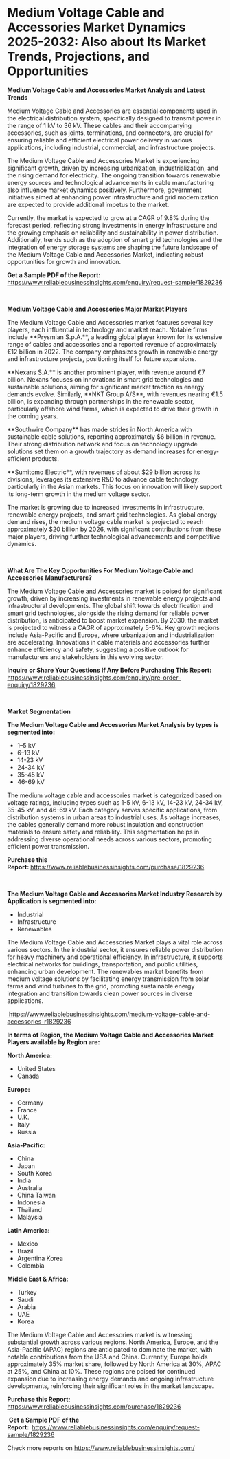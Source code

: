 <p><h1>Medium Voltage Cable and Accessories Market Dynamics 2025-2032: Also about Its Market Trends, Projections, and Opportunities</h1></p><p><strong>Medium Voltage Cable and Accessories Market Analysis and Latest Trends</strong></p>
<p><p>Medium Voltage Cable and Accessories are essential components used in the electrical distribution system, specifically designed to transmit power in the range of 1 kV to 36 kV. These cables and their accompanying accessories, such as joints, terminations, and connectors, are crucial for ensuring reliable and efficient electrical power delivery in various applications, including industrial, commercial, and infrastructure projects.</p><p>The Medium Voltage Cable and Accessories Market is experiencing significant growth, driven by increasing urbanization, industrialization, and the rising demand for electricity. The ongoing transition towards renewable energy sources and technological advancements in cable manufacturing also influence market dynamics positively. Furthermore, government initiatives aimed at enhancing power infrastructure and grid modernization are expected to provide additional impetus to the market.</p><p>Currently, the market is expected to grow at a CAGR of 9.8% during the forecast period, reflecting strong investments in energy infrastructure and the growing emphasis on reliability and sustainability in power distribution. Additionally, trends such as the adoption of smart grid technologies and the integration of energy storage systems are shaping the future landscape of the Medium Voltage Cable and Accessories Market, indicating robust opportunities for growth and innovation.</p></p>
<p><strong>Get a Sample PDF of the Report:&nbsp;</strong> <a href="https://www.reliablebusinessinsights.com/enquiry/request-sample/1829236?utm_campaign=2789&utm_medium=2&utm_source=Github&utm_content=ia&utm_term=26032025&utm_id=medium-voltage-cable-and-accessories">https://www.reliablebusinessinsights.com/enquiry/request-sample/1829236</a></p>
<p>&nbsp;</p>
<p><strong>Medium Voltage Cable and Accessories Major Market Players</strong></p>
<p><p>The Medium Voltage Cable and Accessories market features several key players, each influential in technology and market reach. Notable firms include **Prysmian S.p.A.**, a leading global player known for its extensive range of cables and accessories and a reported revenue of approximately €12 billion in 2022. The company emphasizes growth in renewable energy and infrastructure projects, positioning itself for future expansions.</p><p>**Nexans S.A.** is another prominent player, with revenue around €7 billion. Nexans focuses on innovations in smart grid technologies and sustainable solutions, aiming for significant market traction as energy demands evolve. Similarly, **NKT Group A/S**, with revenues nearing €1.5 billion, is expanding through partnerships in the renewable sector, particularly offshore wind farms, which is expected to drive their growth in the coming years.</p><p>**Southwire Company** has made strides in North America with sustainable cable solutions, reporting approximately $6 billion in revenue. Their strong distribution network and focus on technology upgrade solutions set them on a growth trajectory as demand increases for energy-efficient products.</p><p>**Sumitomo Electric**, with revenues of about $29 billion across its divisions, leverages its extensive R&D to advance cable technology, particularly in the Asian markets. This focus on innovation will likely support its long-term growth in the medium voltage sector.</p><p>The market is growing due to increased investments in infrastructure, renewable energy projects, and smart grid technologies. As global energy demand rises, the medium voltage cable market is projected to reach approximately $20 billion by 2026, with significant contributions from these major players, driving further technological advancements and competitive dynamics.</p></p>
<p>&nbsp;</p>
<p><strong>What Are The Key Opportunities For Medium Voltage Cable and Accessories Manufacturers?</strong></p>
<p><p>The Medium Voltage Cable and Accessories market is poised for significant growth, driven by increasing investments in renewable energy projects and infrastructural developments. The global shift towards electrification and smart grid technologies, alongside the rising demand for reliable power distribution, is anticipated to boost market expansion. By 2030, the market is projected to witness a CAGR of approximately 5-6%. Key growth regions include Asia-Pacific and Europe, where urbanization and industrialization are accelerating. Innovations in cable materials and accessories further enhance efficiency and safety, suggesting a positive outlook for manufacturers and stakeholders in this evolving sector.</p></p>
<p><strong>Inquire or Share Your Questions If Any Before Purchasing This Report:</strong> <a href="https://www.reliablebusinessinsights.com/enquiry/pre-order-enquiry/1829236?utm_campaign=2789&utm_medium=2&utm_source=Github&utm_content=ia&utm_term=26032025&utm_id=medium-voltage-cable-and-accessories">https://www.reliablebusinessinsights.com/enquiry/pre-order-enquiry/1829236</a></p>
<p>&nbsp;</p>
<p><strong>Market Segmentation</strong></p>
<p><strong>The Medium Voltage Cable and Accessories Market Analysis by types is segmented into:</strong></p>
<p><ul><li>1–5 kV</li><li>6–13 kV</li><li>14-23 kV</li><li>24-34 kV</li><li>35-45 kV</li><li>46-69 kV</li></ul></p>
<p><p>The medium voltage cable and accessories market is categorized based on voltage ratings, including types such as 1-5 kV, 6-13 kV, 14-23 kV, 24-34 kV, 35-45 kV, and 46-69 kV. Each category serves specific applications, from distribution systems in urban areas to industrial uses. As voltage increases, the cables generally demand more robust insulation and construction materials to ensure safety and reliability. This segmentation helps in addressing diverse operational needs across various sectors, promoting efficient power transmission.</p></p>
<p><strong>Purchase this Report:&nbsp;</strong><a href="https://www.reliablebusinessinsights.com/purchase/1829236?utm_campaign=2789&utm_medium=2&utm_source=Github&utm_content=ia&utm_term=26032025&utm_id=medium-voltage-cable-and-accessories">https://www.reliablebusinessinsights.com/purchase/1829236</a></p>
<p>&nbsp;</p>
<p><strong>The Medium Voltage Cable and Accessories Market Industry Research by Application is segmented into:</strong></p>
<p><ul><li>Industrial</li><li>Infrastructure</li><li>Renewables</li></ul></p>
<p><p>The Medium Voltage Cable and Accessories Market plays a vital role across various sectors. In the industrial sector, it ensures reliable power distribution for heavy machinery and operational efficiency. In infrastructure, it supports electrical networks for buildings, transportation, and public utilities, enhancing urban development. The renewables market benefits from medium voltage solutions by facilitating energy transmission from solar farms and wind turbines to the grid, promoting sustainable energy integration and transition towards clean power sources in diverse applications.</p></p>
<p><a href="https://www.reliablebusinessinsights.com/medium-voltage-cable-and-accessories-r1829236?utm_campaign=2789&utm_medium=2&utm_source=Github&utm_content=ia&utm_term=26032025&utm_id=medium-voltage-cable-and-accessories">&nbsp;https://www.reliablebusinessinsights.com/medium-voltage-cable-and-accessories-r1829236</a></p>
<p><strong>In terms of Region, the Medium Voltage Cable and Accessories Market Players available by Region are:</strong></p>
<p>
    <p> <strong> North America: </strong>
        <ul>
            <li>United States</li>
            <li>Canada</li>
        </ul>
        </p> 
    <p> <strong> Europe: </strong>
        <ul>
            <li>Germany</li>
            <li>France</li>
            <li>U.K.</li>
            <li>Italy</li>
            <li>Russia</li>
        </ul>
        </p> 
    <p> <strong> Asia-Pacific: </strong>
        <ul>
            <li>China</li>
            <li>Japan</li>
            <li>South Korea</li>
            <li>India</li>
            <li>Australia</li>
            <li>China Taiwan</li>
            <li>Indonesia</li>
            <li>Thailand</li>
            <li>Malaysia</li>
        </ul>
        </p> 
    <p> <strong> Latin America: </strong>
        <ul>
            <li>Mexico</li>
            <li>Brazil</li>
            <li>Argentina Korea</li>
            <li>Colombia</li>
        </ul>
        </p> 
    <p> <strong> Middle East & Africa: </strong>
        <ul>
            <li>Turkey</li>
            <li>Saudi</li>
            <li>Arabia</li>
            <li>UAE</li>
            <li>Korea</li>
        </ul>
    </p>
    </p>
<p><p>The Medium Voltage Cable and Accessories market is witnessing substantial growth across various regions. North America, Europe, and the Asia-Pacific (APAC) regions are anticipated to dominate the market, with notable contributions from the USA and China. Currently, Europe holds approximately 35% market share, followed by North America at 30%, APAC at 25%, and China at 10%. These regions are poised for continued expansion due to increasing energy demands and ongoing infrastructure developments, reinforcing their significant roles in the market landscape.</p></p>
<p><strong>Purchase this Report: </strong><a href="https://www.reliablebusinessinsights.com/purchase/1829236?utm_campaign=2789&utm_medium=2&utm_source=Github&utm_content=ia&utm_term=26032025&utm_id=medium-voltage-cable-and-accessories">https://www.reliablebusinessinsights.com/purchase/1829236</a></p>
<p>&nbsp;<strong>Get a Sample PDF of the Report:&nbsp;&nbsp;</strong><a href="https://www.reliablebusinessinsights.com/enquiry/request-sample/1829236?utm_campaign=2789&utm_medium=2&utm_source=Github&utm_content=ia&utm_term=26032025&utm_id=medium-voltage-cable-and-accessories">https://www.reliablebusinessinsights.com/enquiry/request-sample/1829236</a></p>
<p><strong></strong></p>
<p>Check more reports on <a href="https://www.reliablebusinessinsights.com/?utm_campaign=2789&utm_medium=2&utm_source=Github&utm_content=ia&utm_term=26032025&utm_id=medium-voltage-cable-and-accessories">https://www.reliablebusinessinsights.com/</a></p>